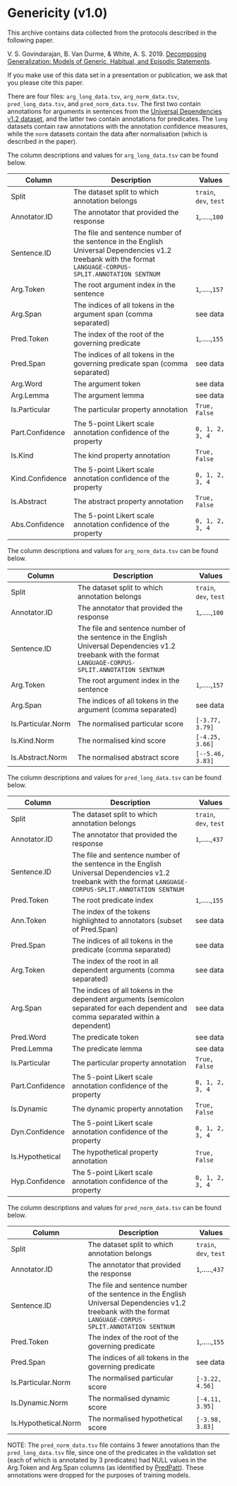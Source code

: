 # Genericity (v1.0)

This archive contains data collected from the protocols described in the following paper.

V. S. Govindarajan, B. Van Durme, & White, A. S. 2019. [Decomposing Generalization: Models of Generic, Habitual, and Episodic Statements](https://arxiv.org/abs/1901.11429).

If you make use of this data set in a presentation or publication, we ask that you please cite this paper.

There are four files: `arg_long_data.tsv`, `arg_norm_data.tsv`, `pred_long_data.tsv`, and `pred_norm_data.tsv`. The first two contain annotations for arguments in sentences from the [Universal Dependencies v1.2 dataset](https://github.com/UniversalDependencies/UD_English-EWT/releases/tag/r1.2), and the latter two contain annotations for predicates. The `long` datasets contain raw annotations with the annotation confidence measures, while the `norm` datasets contain the data after normalisation (which is described in the paper).

The column descriptions and values for `arg_long_data.tsv` can be found below.

| Column            | Description       | Values            |
|-------------------|-------------------|-------------------|
| Split | The dataset split to which annotation belongs | `train`, `dev`, `test` |
| Annotator.ID | The annotator that provided the response | `1`,.....,`100` |
| Sentence.ID | The file and sentence number of the sentence in the English Universal Dependencies v1.2 treebank with the format `LANGUAGE-CORPUS-SPLIT.ANNOTATION SENTNUM` |  |
| Arg.Token | The root argument index in the sentence | `1`,.....,`157` |
| Arg.Span | The indices of all tokens in the argument span (comma separated) | see data |
| Pred.Token | The index of the root of the governing predicate | `1`,.....,`155` |
| Pred.Span | The indices of all tokens in the governing predicate span (comma separated) | see data |
| Arg.Word | The argument token | see data |
| Arg.Lemma | The argument lemma | see data |
| Is.Particular | The particular property annotation | `True, False` |
| Part.Confidence | The 5-point Likert scale annotation confidence of the property | `0, 1, 2, 3, 4` |
| Is.Kind | The kind property annotation | `True, False` |
| Kind.Confidence | The 5-point Likert scale annotation confidence of the property | `0, 1, 2, 3, 4` |
| Is.Abstract | The abstract property annotation | `True, False` |
| Abs.Confidence | The 5-point Likert scale annotation confidence of the property | `0, 1, 2, 3, 4` |


The column descriptions and values for `arg_norm_data.tsv` can be found below.

| Column            | Description       | Values            |
|-------------------|-------------------|-------------------|
| Split | The dataset split to which annotation belongs | `train`, `dev`, `test` |
| Annotator.ID | The annotator that provided the response | `1`,.....,`100` |
| Sentence.ID | The file and sentence number of the sentence in the English Universal Dependencies v1.2 treebank with the format `LANGUAGE-CORPUS-SPLIT.ANNOTATION SENTNUM` |  |
| Arg.Token | The root argument index in the sentence | `1`,.....,`157` |
| Arg.Span | The indices of all tokens in the argument (comma separated) | see data |
| Is.Particular.Norm | The normalised particular score | `[-3.77, 3.79]` |
| Is.Kind.Norm | The normalised kind score | `[-4.25, 3.66]` |
| Is.Abstract.Norm | The normalised abstract score | `[--5.46, 3.83]` |

The column descriptions and values for `pred_long_data.tsv` can be found below.

| Column            | Description       | Values            |
|-------------------|-------------------|-------------------|
| Split | The dataset split to which annotation belongs | `train`, `dev`, `test` |
| Annotator.ID | The annotator that provided the response | `1`,.....,`437` |
| Sentence.ID | The file and sentence number of the sentence in the English Universal Dependencies v1.2 treebank with the format `LANGUAGE-CORPUS-SPLIT.ANNOTATION SENTNUM` |  |
| Pred.Token | The root predicate index | `1`,.....,`155` |
| Ann.Token | The index of the tokens highlighted to annotators (subset of Pred.Span) | see data |
| Pred.Span | The indices of all tokens in the predicate (comma separated) | see data |
| Arg.Token | The index of the root in all dependent arguments (comma separated) | see data |
| Arg.Span | The indices of all tokens in the dependent arguments (semicolon separated for each dependent and comma separated within a dependent)| see data |
| Pred.Word | The predicate token | see data |
| Pred.Lemma | The predicate lemma | see data |
| Is.Particular | The particular property annotation | `True, False` |
| Part.Confidence | The 5-point Likert scale annotation confidence of the property | `0, 1, 2, 3, 4` |
| Is.Dynamic | The dynamic property annotation | `True, False` |
| Dyn.Confidence | The 5-point Likert scale annotation confidence of the property | `0, 1, 2, 3, 4` |
| Is.Hypothetical | The hypothetical property annotation | `True, False` |
| Hyp.Confidence | The 5-point Likert scale annotation confidence of the property | `0, 1, 2, 3, 4` |

The column descriptions and values for `pred_norm_data.tsv` can be found below.

| Column            | Description       | Values            |
|-------------------|-------------------|-------------------|
| Split | The dataset split to which annotation belongs | `train`, `dev`, `test` |
| Annotator.ID | The annotator that provided the response | `1`,.....,`437` |
| Sentence.ID | The file and sentence number of the sentence in the English Universal Dependencies v1.2 treebank with the format `LANGUAGE-CORPUS-SPLIT.ANNOTATION SENTNUM` |  |
| Pred.Token | The index of the root of the governing predicate | `1`,.....,`155` |
| Pred.Span | The indices of all tokens in the governing predicate | see data |
| Is.Particular.Norm | The normalised particular score | `[-3.22, 4.56]` |
| Is.Dynamic.Norm | The normalised dynamic score | `[-4.11, 3.95]` |
| Is.Hypothetical.Norm | The normalised hypothetical score | `[-3.98, 3.83]` |

NOTE: The `pred_norm_data.tsv` file contains 3 fewer annotations than the `pred_long_data.tsv` file, since one of the predicates in the validation set (each of which is annotated by 3 predicates) had NULL values in the Arg.Token and Arg.Span columns (as identified by [PredPatt](https://github.com/hltcoe/PredPatt)). These annotations were dropped for the purposes of training models.